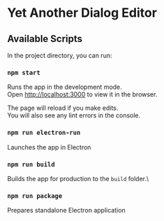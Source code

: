 # Yet Another Dialog Editor


## Available Scripts

In the project directory, you can run:

### `npm start`

Runs the app in the development mode.\
Open [http://localhost:3000](http://localhost:3000) to view it in the browser.

The page will reload if you make edits.\
You will also see any lint errors in the console.

### `npm run electron-run`

Launches the app in Electron 

### `npm run build`

Builds the app for production to the `build` folder.\

### `npm run package`

Prepares standalone Electron application
